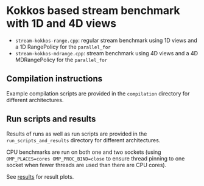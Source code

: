 # Kokkos based stream benchmark with 1D and 4D views

* `stream-kokkos-range.cpp`: regular stream benchmark using 1D views and a 1D RangePolicy for the `parallel_for`
* `stream-kokkos-mdrange.cpp`: stream benchmark using 4D views and a 4D MDRangePolicy for the `parallel_for`

## Compilation instructions

Example compilation scripts are provided in the `compilation` directory for different architectures.

## Run scripts and results

Results of runs as well as run scripts are provided in the `run_scripts_and_results` directory for different architectures.

CPU benchmarks are run on both one and two sockets (using `OMP_PLACES=cores OMP_PROC_BIND=close` to ensure thread pinning to one socket when fewer threads are used than there are CPU cores).

See [results](run_scripts_and_results/kokkos_stream_mdrange.pdf) for result plots.
